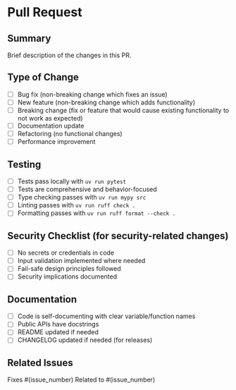 # Pull Request

## Summary

Brief description of the changes in this PR.

## Type of Change

- [ ] Bug fix (non-breaking change which fixes an issue)
- [ ] New feature (non-breaking change which adds functionality)
- [ ] Breaking change (fix or feature that would cause existing functionality to not work as expected)
- [ ] Documentation update
- [ ] Refactoring (no functional changes)
- [ ] Performance improvement

## Testing

- [ ] Tests pass locally with `uv run pytest`
- [ ] Tests are comprehensive and behavior-focused
- [ ] Type checking passes with `uv run mypy src`
- [ ] Linting passes with `uv run ruff check .`
- [ ] Formatting passes with `uv run ruff format --check .`

## Security Checklist (for security-related changes)

- [ ] No secrets or credentials in code
- [ ] Input validation implemented where needed
- [ ] Fail-safe design principles followed
- [ ] Security implications documented

## Documentation

- [ ] Code is self-documenting with clear variable/function names
- [ ] Public APIs have docstrings
- [ ] README updated if needed
- [ ] CHANGELOG updated if needed (for releases)

## Related Issues

Fixes #(issue_number)
Related to #(issue_number)
